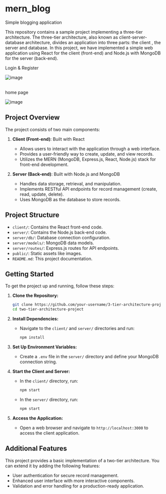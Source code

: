 # mern_blog
Simple blogging application 


This repository contains a sample project implementing a three-tier architecture. The three-tier architecture, also known as client-server-database architecture, divides an application into three parts: the client , the server and database. In this project, we have implemented a simple web application using React for the client (front-end) and Node.js with MongoDB for the server (back-end).

Login & Register

![image](https://github.com/muhammadunaisak/mern_blog/assets/84447232/565aa6a9-6c81-48ed-b7c9-f07a5ae02cdd)<br><br>


home page<br>

![image](https://github.com/muhammadunaisak/mern_blog/assets/84447232/44c8b61e-0b6f-464c-aae0-26fe7bf81ad6)


## Project Overview

The project consists of two main components:

1. **Client (Front-end)**: Built with React
   - Allows users to interact with the application through a web interface.
   - Provides a user-friendly way to create, update, and view records.
   - Utilizes the MERN (MongoDB, Express.js, React, Node.js) stack for front-end development.

2. **Server (Back-end)**: Built with Node.js and MongoDB
   - Handles data storage, retrieval, and manipulation.
   - Implements RESTful API endpoints for record management (create, read, update, delete).
   - Uses MongoDB as the database to store records.

## Project Structure

- `client/`: Contains the React front-end code.
- `server/`: Contains the Node.js back-end code.
- `server/db/`: Database connection configuration.
- `server/models/`: MongoDB data models.
- `server/routes/`: Express.js routes for API endpoints.
- `public/`: Static assets like images.
- `README.md`: This project documentation.

## Getting Started

To get the project up and running, follow these steps:

1. **Clone the Repository:**
   ```sh
   git clone https://github.com/your-username/3-tier-architecture-project.git
   cd two-tier-architecture-project
   ```

2. **Install Dependencies:**
   - Navigate to the `client/` and `server/` directories and run:
     ```sh
     npm install
     ```

3. **Set Up Environment Variables:**
   - Create a `.env` file in the `server/` directory and define your MongoDB connection string.

4. **Start the Client and Server:**
   - In the `client/` directory, run:
     ```sh
     npm start
     ```
   - In the `server/` directory, run:
     ```sh
     npm start
     ```

5. **Access the Application:**
   - Open a web browser and navigate to `http://localhost:3000` to access the client application.

## Additional Features

This project provides a basic implementation of a two-tier architecture. You can extend it by adding the following features:

- User authentication for secure record management.
- Enhanced user interface with more interactive components.
- Validation and error handling for a production-ready application.
